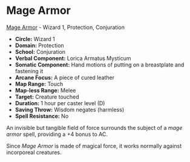 # Mage Armor

[Mage Armor](/Magic/M/MageArmor.md) - Wizard 1, Protection, Conjuration

- **Circle:** Wizard 1
- **Domain:** Protection
- **School:** Conjuration
- **Verbal Component:** Lorica Armatus Mysticum
- **Somatic Component:** Hand motions of putting on a breastplate and fastening it
- **Arcane Focus:** A piece of cured leather
- **Map Range:** Touch
- **Map-less Range:** Melee
- **Target:** Creature touched
- **Duration:** 1 hour per caster level (D)
- **Saving Throw:** Wisdom negates (harmless)
- **Spell Resistance:** No

An invisible but tangible field of force surrounds the subject of a *mage armor* spell, providing a +4 bonus to AC.

Since *Mage Armor* is made of magical force, it works normally against incorporeal creatures.
